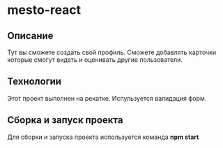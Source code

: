 # mesto-react

## Описание  
Тут вы сможете создать свой профиль. Сможете добавлять карточки которые смогут видеть и оценивать другие пользователи.

## Технологии 
Этот проект выполнен на рекатке.
Испульзуется валидация форм.

## Сборка и запуск проекта  
Для сборки и запуска проекта используется команда **npm start**